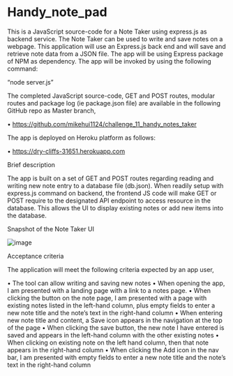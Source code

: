 # Handy_note_pad

This is a JavaScript source-code for a Note Taker using express.js as backend service. The Note Taker can be used to write and save notes on a webpage. This application will use an Express.js back end and will save and retrieve note data from a JSON file.
The app will be using Express package of NPM as dependency. The app will be invoked by using the following command:

  “node server.js”

The completed JavaScript source-code, GET and POST routes, modular routes and package log (ie package.json file) are available in the following GitHub repo as Master branch,

•	https://github.com/mikehui1124/challenge_11_handy_notes_taker

The app is deployed on Heroku platform as follows:

•	https://dry-cliffs-31651.herokuapp.com

Brief description

The app is built on a set of GET and POST routes regarding reading and writing new note entry to a database file (db.json).  When readily setup with express.js command on backend, the frontend JS code will make GET or POST require to the designated API endpoint to access resource in the database. This allows the UI to display existing notes or add new items into the database.  

Snapshot of the Note Taker UI

![image](https://user-images.githubusercontent.com/105307687/191013511-fdaf7410-a503-4e3e-9c61-8a7868f57bc2.png)


Acceptance criteria

The application will meet the following criteria expected by an app user,

•	The tool can allow writing and saving new notes
•	When opening the app, I am presented with a landing page with a link to a notes page.
•	When clicking the button on the note page, I am presented with a page with existing notes listed in the left-hand column, plus empty fields to enter a new note title and the note’s text in the right-hand column
•	When entering new note title and content, a Save icon appears in the navigation at the top of the page
•	When clicking the save button, the new note I have entered is saved and appears in the left-hand column with the other existing notes
•	When clicking on existing note on the left hand column, then that note appears in the right-hand column
•	When clicking the Add icon in the nav bar, I am presented with empty fields to enter a new note title and the note’s text in the right-hand column
